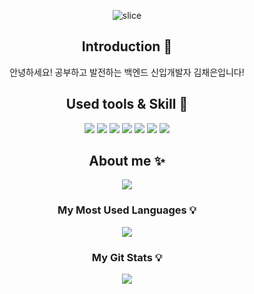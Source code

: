 <div align=center>

![slice](https://capsule-render.vercel.app/api?type=waving&color=auto&height=250&text=Chaeeun's&nbsp;Github&)

## Introduction 🙌
안녕하세요! 공부하고 발전하는 백엔드 신입개발자 김채은입니다!  

## Used tools & Skill 👀
<img src="https://img.shields.io/badge/SpringBoot-6DB33F?style=flat&logo=springboot&logoColor=white"/>
<img src="https://img.shields.io/badge/Java-007396?style=flat&logo=openjdk&logoColor=white"/>
<img src="https://img.shields.io/badge/Spring Boot-#6DB33F?style=for-the-badge&logo=spring&logoColor=white"> 
<img src="https://img.shields.io/badge/MySQL-4479A1?style=flat&logo=MySQL&logoColor=white"/>
<img src="https://img.shields.io/badge/Git-F05032?style=flat&logo=Git&logoColor=white"/>
<img src="https://img.shields.io/badge/IntelliJ-000000?style=flat&logo=Intellij-IDEA&logoColor=white"/>
<img src="https://img.shields.io/badge/AWS-232F3E?style=flat&logo=Amazon AWS&logoColor=white"/><br>



## About me ✨
<a href="mailto:eivomiin@gmail.com"><img src="https://img.shields.io/badge/Gmail-d14836?style=flat&logo=Gmail&logoColor=white&link=kce_0.0@kakao.com"/></a>

<!--
<img src="https://github-readme-stats.vercel.app/api/top-langs/?username=eivomin&layout=compact"><br><br>
<img src="https://github-readme-stats.vercel.app/api?username=eivomin&show_icons=true">
-->
<h3 align="center"> My Most Used Languages 💡</h3>
<p align="center">
  <a href="https://github.com/eivomin">
    <img align="center" src="https://github-readme-stats.vercel.app/api/top-langs/?username=eivomin&layout=compact&show_icons=true&show_owner=true&hide_title=true&theme=nord" />
  </a>
</p>
<h3 align="center"> My Git Stats 💡</h3>
<p align="center">
  <a href="https://github.com/eivomin">
    <img align="center" src="https://github-readme-stats.vercel.app/api?username=eivomin&hide_title=true&show_icons=true&include_all_commits=false&theme=nord" />
  </a>
</p>

</div>
